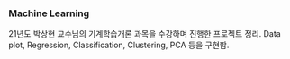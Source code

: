### Machine Learning 

21년도 박상현 교수님의 기계학습개론 과목을 수강하며 진행한 프로젝트 정리. Data plot, Regression, Classification, Clustering, PCA 등을 구현함.
